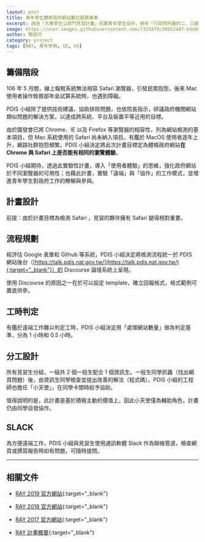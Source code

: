 ```yaml
---
layout: post
title: 青年學生體檢政府網站數位服務專案
excerpt: 透過「大專學生公部門見習計畫」招募青年學生協作，檢核「行政院所屬的二、三級機關網站」，是否相容於 Safari。
image: https://user-images.githubusercontent.com/7321879/30552487-b5ddd068-9cd0-11e7-8773-f94f81af7a7c.png
author: 簡就可
category: project
tags: [RAY, 青年參與, UI, UX]
---
```


## 籌備階段

106 年 5 月間，線上報稅系統無法相容 Safari 瀏覽器，引發民眾抱怨，後來 Mac 使用者操作銓敘部年金試算系統時，也遇到障礙。

PDIS 小組除了提供技術建議，協助排除問題，也依院長指示，研議政府機關網站類似問題的解決方案，以達成跨系統、平台及裝置平等近用的目標。

由於國發會已將 Chrome、IE 以及 Firefox 等瀏覽器的相容性，列為網站檢測的基本項目，但 Mac 系統使用的 Safari 尚未納入項目。有鑑於 MacOS 使用者逐年上升，網路社群抱怨頻繁，PDIS 小組決定將此次計畫目標定為體檢政府網站**在 Chrome 與 Safari 上是否能有相同的瀏覽體驗**。

PDIS 小組期待，透過此實驗性計畫，導入「使用者體驗」的思維，強化政府網站於不同瀏覽器的可用性；也藉此計畫，實驗「遠端」與「協作」的工作模式，並增進青年學生對政府工作的瞭解與參與。

## 計畫設計

前提：由於計畫目標為檢測 Safari ，見習的夥伴擁有 Safari 變得相對重要。

## 流程規劃

經評估 Google 表單和 Github 等系統，PDIS 小組決定將檢測流程統一於 PDIS 網站後台（[https://talk.pdis.nat.gov.tw/](https://talk.pdis.nat.gov.tw/){:target="_blank"}）的 Discourse 論壇系統上呈現。

使用 Discourse 的原因之一在於可以設定 template，確立回報格式，格式範例可置底供參。

## 工時判定

有鑑於遠端工作難以判定工時，PDIS 小組決定用「處理網站數量」做為判定基準，分為 1 小時和 0.5 小時。

## 分工設計

所有見習生分組，一組共 2 個一般生配合 1 個資訊生。一般生同學抓蟲（找出網頁問題）後，由資訊生同學檢查並提出改善的解法（程式碼）。PDIS 小組的工程師也擔任「小天使」，在同學卡關時給予協助。

值得說明的是，此計畫是基於積極主動的價值上，因此小天使僅為輔助角色，計畫仍由同學自發協作。

## SLACK

為方便遠端工作，PDIS 小組與見習生使用通訊軟體 Slack 作為聯絡管道，檢查網頁或撰寫報告時如有問題，可隨時提問。

---

## 相關文件

- [RAY 2019 官方網站](https://ray.pdis.nat.gov.tw/){:target="_blank"}

- [RAY 2018 官方網站](http://ray2018.pdis.tw/){:target="_blank"}

- [RAY 2017 官方網站](https://ray2017.pdis.nat.gov.tw/){:target="_blank"}

- [RAY 計畫概要](https://docs.google.com/document/d/1frpciBMwBz0SjOfoB6DIukM6OR3slcpfINa6PevCJtk/){:target="_blank"}
